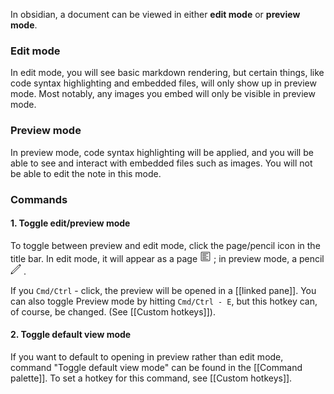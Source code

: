 In obsidian, a document can be viewed in either **edit mode** or **preview mode**.

### Edit mode
In edit mode, you will see basic markdown rendering, but certain things, like code syntax highlighting and embedded files, will only show up in preview mode. Most notably, any images you embed will only be visible in preview mode.
### Preview mode
In preview mode, code syntax highlighting will be applied,  and you will be able to see and interact with embedded files such as images. You will not be able to edit the note in this mode.

### Commands

#### 1. Toggle edit/preview mode
To toggle between preview and edit mode, click the page/pencil icon in the title bar. In edit mode, it will appear as a page <svg viewBox="0 0 100 100" width="18" height="18" class="lines-of-text"><path fill="currentColor" stroke="currentColor" d="M16,10c-3.3,0-6,2.7-6,6v68c0,3.3,2.7,6,6,6h68c3.3,0,6-2.7,6-6V16c0-3.3-2.7-6-6-6L16,10z M16,14h68c1.1,0,2,0.9,2,2v68 c0,1.1-0.9,2-2,2H16c-1.1,0-2-0.9-2-2V16C14,14.9,14.9,14,16,14z M22,24v4h52v-4H22z M22,36v4h34v-4L22,36z M22,48v4h52v-4H22z M22,60v4h34v-4H22z M22,72v4h52v-4H22z"></path></svg> ; in preview mode, a pencil <svg viewBox="0 0 100 100" width="17" height="17" class="pencil"><path fill="currentColor" stroke="currentColor" d="M86.3,4c-2.5,0-5,1-6.9,2.9l-1.6,1.6l13.7,13.7c0,0,1.6-1.6,1.6-1.6c3.8-3.8,3.8-10,0-13.8C91.2,5,88.7,4,86.3,4z M74.7,12.1c-0.5,0.1-0.9,0.3-1.2,0.6L8.6,77.6c-0.3,0.2-0.5,0.5-0.6,0.9l-4,15c-0.2,0.7,0,1.4,0.5,1.9s1.2,0.7,1.9,0.5l15-4 c0.3-0.1,0.6-0.3,0.9-0.6l64.9-64.9c0.8-0.8,0.8-2,0-2.8c-0.8-0.8-2-0.8-2.8,0L19.9,88.2l-8.1-8.1l64.6-64.6 c0.6-0.6,0.8-1.5,0.4-2.2c-0.3-0.8-1.1-1.2-1.9-1.2C74.8,12.1,74.7,12.1,74.7,12.1z"></path></svg> .

If you `Cmd/Ctrl` - click, the preview will be opened in a [[linked pane]]. You can also toggle Preview mode by hitting `Cmd/Ctrl - E`, but this hotkey can, of course, be changed. (See [[Custom hotkeys]]).
#### 2. Toggle default view mode
If you want to default to opening in preview rather than edit mode, command "Toggle default view mode" can be found in the [[Command palette]]. To set a hotkey for this command, see [[Custom hotkeys]].
